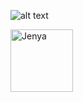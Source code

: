 ![alt text](https://wallpapercave.com/uwp/uwp4109137.png)

[//]: contributor-faces

<a href="https://github.com/blackrussian84"><img src="avatars.githubusercontent.com/u/61284544?v=4" title="Jenya" width="100" height="100"></a>

[//]: contributor-faces
